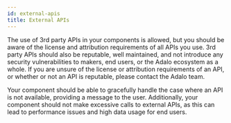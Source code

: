 ```yaml
---
id: external-apis
title: External APIs
---
```


The use of 3rd party APIs in your components is allowed, but you should be aware of the license and attribution requirements of all APIs you use. 3rd party APIs should also be reputable, well maintained, and not introduce any security vulnerabilities to makers, end users, or the Adalo ecosystem as a whole. If you are unsure of the license or attribution requirements of an API, or whether or not an API is reputable, please contact the Adalo team.

Your component should be able to gracefully handle the case where an API is not available, providing a message to the user. Additionally, your component should not make excessive calls to external APIs, as this can lead to performance issues and high data usage for end users.
